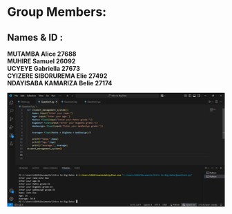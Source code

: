 # Group Members:
## Names & ID :
**MUTAMBA Alice 27688**<br>
**MUHIRE Samuel 26092**<br>
**UCYEYE Gabriella 27673**<br>
**CYIZERE SIBORUREMA Elie 27492**<br>
**NDAYISABA KAMARIZA Belie 27174**

![image alt](https://github.com/NKBelie/Introduction-to-BigData-Group-9/blob/20caf7f25c41fc76a87351eb5287a32fca37effe/Question1.png)


